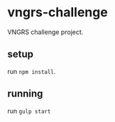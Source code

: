# vngrs-challenge
VNGRS challenge project.

## setup
run `npm install`.

## running
run `gulp start`
